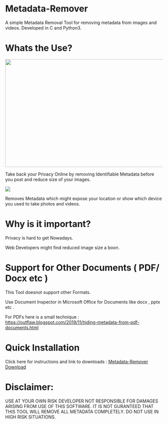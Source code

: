 # Metadata-Remover
A simple Metadata Removal Tool for removing metadata from images and videos. Developed in C and Python3.

# Whats the Use?

<img src="https://github.com/Anish-M-code/Metadata-Remover/raw/master/screenshots/Scan.JPG" width="677" height="345">

Take back your Privacy Online by removing Identifiable Metadata before you post and reduce size of your images.

<img src="https://github.com/Anish-M-code/Metadata-Remover/raw/master/screenshots/Results.JPG">

Removes Metadata which might expose your location or show which device you used to take photos and videos.

# Why is it important?

Privacy is hard to get Nowadays.

Web Developers might find reduced image size a boon.

# Support for Other Documents ( PDF/ Docx etc )

This Tool doesnot support other Formats.

Use Document Inspector in Microsoft Office for Documents like docx , pptx etc .

For PDFs here is a small technique : https://outflaw.blogspot.com/2019/11/hiding-metadata-from-pdf-documents.html

# Quick Installation 

Click here for instructions and link to downloads : [Metadata-Remover Download](https://github.com/Anish-M-code/Metadata-Remover/releases/tag/v1.5)

# Disclaimer:

USE AT YOUR OWN RISK DEVELOPER NOT RESPONSIBLE FOR DAMAGES ARISING FROM USE OF THIS SOFTWARE.
IT IS NOT GURANTEED THAT THIS TOOL WILL REMOVE ALL METADATA COMPLETELY. 
DO NOT USE IN HIGH RISK SITUATIONS.
